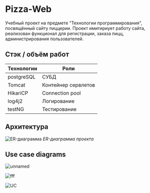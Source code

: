 # Pizza-Web

Учебный проект на предмете "Технологии программирования", посвящённый сайту пиццерии. Проект имитириует работу сайта, реализован функционал для регистрации, заказа пицц, администрирования пользователей.  

## Стэк / объём работ


|         **Технологии**                   |Роли                        |
|-----------------------------------------------|-----------------------------|
|    postgreSQL    |      СУБД   
 |    Tomcat     | Контейнер сервлетов
|		HikariCP | Connection pool 
| log4j2|Логирование
| testNG | Тестирование

## Архитектура
![ER-диаграмма](https://github.com/arseniIvankovich/Pizza-web/assets/93382768/e5753cfa-6e8e-4863-83c1-08e1c08fa116)
*ER-диаграмма проекта*

## Use case diagrams

![unnamed](https://github.com/arseniIvankovich/Pizza-web/assets/93382768/7330fd84-d420-4925-bd58-f72e496e1048)

![fff](https://github.com/arseniIvankovich/Pizza-web/assets/93382768/6109fa3a-1439-498e-a295-2007c439d00e)

![UC](https://github.com/arseniIvankovich/Pizza-web/assets/93382768/ec918e84-9b65-49b9-84d2-d459c38d9a26)
